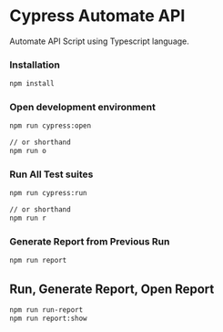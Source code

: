 # Cypress Automate API
Automate API Script using Typescript language.

### Installation
```sh
npm install
```

### Open development environment
```sh
npm run cypress:open

// or shorthand
npm run o
```

### Run All Test suites
```sh
npm run cypress:run

// or shorthand
npm run r
```
### Generate Report from Previous Run
```sh
npm run report
```

## Run, Generate Report, Open Report
```sh
npm run run-report
npm run report:show
```

